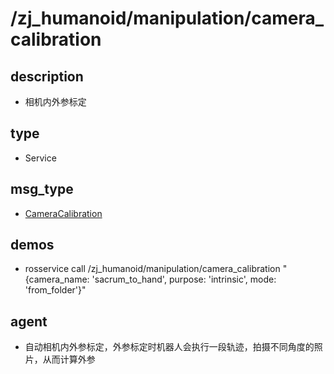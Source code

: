 # /zj_humanoid/manipulation/camera_calibration

## description
- 相机内外参标定

## type
- Service

## msg_type
- [CameraCalibration](../../../../zj_humanoid_types.md#CameraCalibration)

## demos
- rosservice call /zj_humanoid/manipulation/camera_calibration "{camera_name: 'sacrum_to_hand', purpose: 'intrinsic', mode: 'from_folder'}"

## agent
- 自动相机内外参标定，外参标定时机器人会执行一段轨迹，拍摄不同角度的照片，从而计算外参

